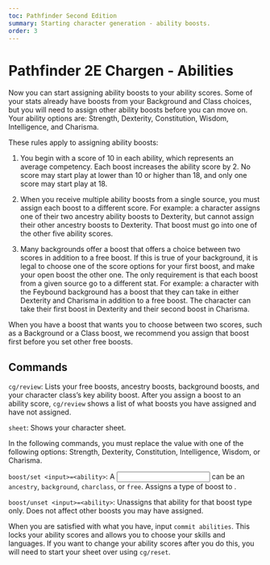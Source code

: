 ```yaml
---
toc: Pathfinder Second Edition
summary: Starting character generation - ability boosts.
order: 3
---
```


# Pathfinder 2E Chargen - Abilities

Now you can start assigning ability boosts to your ability scores. Some of your stats already have boosts from your Background and Class choices, but you will need to assign other ability boosts before you can move on. Your ability options are: Strength, Dexterity, Constitution, Wisdom, Intelligence, and Charisma.

These rules apply to assigning ability boosts:

1. You begin with a score of 10 in each ability, which represents an average competency. Each boost increases the ability score by 2. No score may start play at lower than 10 or higher than 18, and only one score may start play at 18.

2. When you receive multiple ability boosts from a single source, you must assign each boost to a different score. For example: a character assigns one of their two ancestry ability boosts to Dexterity, but cannot assign their other ancestry boosts to Dexterity. That boost must go into one of the other five ability scores.

3. Many backgrounds offer a boost that offers a choice between two scores in addition to a free boost. If this is true of your background, it is legal to choose one of the score options for your first boost, and make your open boost the other one. The only requirement is that each boost from a given source go to a different stat. For example: a character with the Feybound background has a boost that they can take in either Dexterity and Charisma in addition to a free boost. The character can take their first boost in Dexterity and their second boost in Charisma.

When you have a boost that wants you to choose between two scores, such as a Background or a Class boost, we recommend you assign that boost first before you set other free boosts. 

## Commands

`cg/review`: Lists your free boosts, ancestry boosts, background boosts, and your character class’s key ability boost. After you assign a boost to an ability score, `cg/review` shows a list of what boosts you have assigned and have not assigned.

`sheet`: Shows your character sheet.

In the following commands, you must replace the <ability> value with one of the following options: Strength, Dexterity, Constitution, Intelligence, Wisdom, or Charisma.

`boost/set <input>=<ability>`: A <input> can be an `ancestry`, `background`, `charclass`, or `free`. Assigns a type of boost to <ability>.

`boost/unset <input>=<ability>`: Unassigns that ability for that boost type only. Does not affect other boosts you may have assigned.

When you are satisfied with what you have, input `commit abilities`. This locks your ability scores and allows you to choose your skills and languages. If you want to change your ability scores after you do this, you will need to start your sheet over using `cg/reset`.
